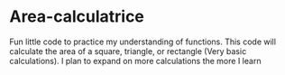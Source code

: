 # Area-calculatrice
Fun little code to practice my understanding of functions. This code will calculate the area of a square, triangle, or rectangle (Very basic calculations). I plan to expand on more calculations the more I learn
